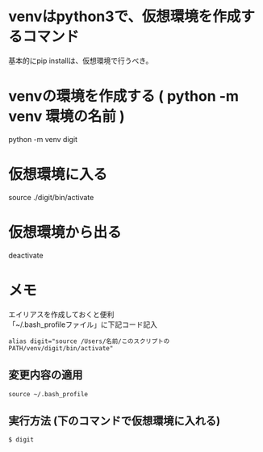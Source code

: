 # venvはpython3で、仮想環境を作成するコマンド
基本的にpip installは、仮想環境で行うべき。

# venvの環境を作成する ( python -m venv 環境の名前 )
python -m venv digit

# 仮想環境に入る
source ./digit/bin/activate

# 仮想環境から出る
deactivate

# メモ  
エイリアスを作成しておくと便利  
「~/.bash_profileファイル」に下記コード記入  
```
alias digit="source /Users/名前/このスクリプトのPATH/venv/digit/bin/activate"
```

## 変更内容の適用  
```
source ~/.bash_profile  
```

## 実行方法 (下のコマンドで仮想環境に入れる)  
```
$ digit  
```

